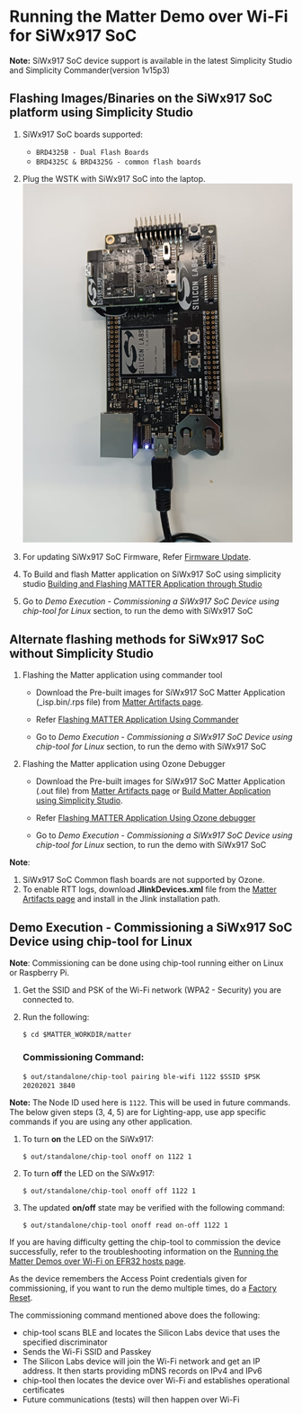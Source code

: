 # Running the Matter Demo over Wi-Fi for SiWx917 SoC

**Note:** 
SiWx917 SoC device support is available in the latest Simplicity Studio and Simplicity Commander(version 1v15p3)

## Flashing Images/Binaries on the SiWx917 SoC platform using Simplicity Studio

1. SiWx917 SoC boards supported:
    - `BRD4325B - Dual Flash Boards`
    - `BRD4325C & BRD4325G - common flash boards`

2. Plug the WSTK with SiWx917 SoC into the laptop.
![SiWx917 soc Device](./images/siwx917-radio-wstk.png)

3. For updating SiWx917 SoC Firmware, Refer [Firmware Update](./siwx917-soc-fwupdate.md).
   
4. To Build and flash Matter application on SiWx917 SoC using simplicity studio [Building and Flashing MATTER Application through Studio](./build-soc-application-using-studio.md)
   
5. Go to *Demo Execution - Commissioning a SiWx917 SoC Device using chip-tool for Linux* section, to run the demo with SiWx917 SoC


## Alternate flashing methods for SiWx917 SoC without Simplicity Studio

1. Flashing the Matter application using commander tool  

   - Download the Pre-built images for SiWx917 SoC Matter Application (_isp.bin/.rps file) from [Matter Artifacts page]( /matter/<docspace-docleaf-version>/matter-prerequisites/matter-artifacts).

    - Refer [Flashing MATTER Application Using Commander]( /matter/<docspace-docleaf-version>/matter-references)
  
    - Go to *Demo Execution - Commissioning a SiWx917 SoC Device using chip-tool for Linux* section, to run the demo with SiWx917 SoC

2. Flashing the Matter application using Ozone Debugger

   - Download the Pre-built images for SiWx917 SoC Matter Application (.out file) from [Matter Artifacts page]( /matter/<docspace-docleaf-version>/matter-prerequisites/matter-artifacts) or [Build Matter Application using Simplicity Studio](./build-soc-application-using-studio.md).

    - Refer [Flashing MATTER Application Using Ozone debugger](./siwx917-enablement-for-ozone.md)
  
    - Go to *Demo Execution - Commissioning a SiWx917 SoC Device using chip-tool for Linux* section, to run the demo with SiWx917 SoC
   
**Note**:
1. SiWx917 SoC Common flash boards are not supported by Ozone.
2. To enable RTT logs, download **JlinkDevices.xml** file from the [Matter Artifacts page]( /matter/<docspace-docleaf-version>/matter-prerequisites/matter-artifacts) and install in the Jlink installation path.



## Demo Execution - Commissioning a SiWx917 SoC Device using chip-tool for Linux

**Note**: Commissioning can be done using chip-tool running either on Linux or Raspberry Pi.

1. Get the SSID and PSK of the Wi-Fi network (WPA2 - Security) you are connected to.

2. Run the following:

    ```shell
    $ cd $MATTER_WORKDIR/matter
    ```

    ### Commissioning Command:

    ```shell
    $ out/standalone/chip-tool pairing ble-wifi 1122 $SSID $PSK 20202021 3840
    ```

**Note:**
The Node ID used here is `1122`. This will be used in future commands. The below given steps (3, 4, 5) are for Lighting-app, use app specific commands if you are using any other application.
 
1. To turn **on** the LED on the SiWx917:
    ```shell
    $ out/standalone/chip-tool onoff on 1122 1
    ```
 
2. To turn **off** the LED on the SiWx917:
    ```shell
    $ out/standalone/chip-tool onoff off 1122 1
    ```

3. The updated **on/off** state may be verified with the following command:
    ```shell
    $ out/standalone/chip-tool onoff read on-off 1122 1
    ```
 
If you are having difficulty getting the chip-tool to commission the device
successfully, refer to the troubleshooting information on the 
[Running the Matter Demos over Wi-Fi on EFR32 hosts page](./run-demo.md).

As the device remembers the Access Point credentials given for commissioning, if
you want to run the demo multiple times, do a [Factory Reset](./siwx917-soc-factory-reset.md).

The commissioning command mentioned above does the following:

- chip-tool scans BLE and locates the Silicon Labs device that uses the specified discriminator
- Sends the Wi-Fi SSID and Passkey
- The Silicon Labs device will join the Wi-Fi network and get an IP address.
It then starts providing mDNS records on IPv4 and IPv6
- chip-tool then locates the device over Wi-Fi and establishes operational certificates
- Future communications (tests) will then happen over Wi-Fi
 
